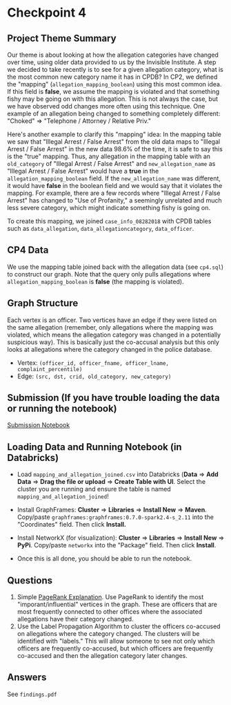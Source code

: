 # Checkpoint 4

## Project Theme Summary
Our theme is about looking at how the allegation categories have changed over time, using older data provided to us by the Invisible Institute. A step we decided to take recently is to see for a given allegation category, what is the most common new category name it has in CPDB? In CP2, we defined the "mapping" (`allegation_mapping_boolean`) using this most common idea. If this field is **false**, we assume the mapping is violated and that something fishy may be going on with this allegation. This is not always the case, but we have observed odd changes more often using this technique. One example of an allegation being changed to something completely different: "Choked" => "Telephone / Attorney / Relative Priv."

Here's another example to clarify this "mapping" idea: In the mapping table we saw that "Illegal Arrest / False Arrest" from the old data maps to "Illegal Arrest / False Arrest" in the new data 98.6% of the time, it is safe to say this is the "true" mapping. Thus, any allegation in the mapping table with an `old_category` of "Illegal Arrest / False Arrest" and `new_allegation_name` as "Illegal Arrest / False Arrest" would have a **true** in the `allegation_mapping_boolean` field. If the `new_allegation_name` was different, it would have **false** in the boolean field and we would say that it violates the mapping. For example, there are a few records where "Illegal Arrest / False Arrest" has changed to "Use of Profanity," a seemingly unrelated and much less severe category, which might indicate something fishy is going on.

To create this mapping, we joined `case_info_08282018` with CPDB tables such as `data_allegation`, `data_allegationcategory`, `data_officer`.

## CP4 Data
We use the mapping table joined back with the allegation data (see `cp4.sql`) to construct our graph. Note that the query only pulls allegations where `allegation_mapping_boolean` is **false** (the mapping is violated).

## Graph Structure
Each vertex is an officer. Two vertices have an edge if they were listed on the same allegation (remember, only allegations where the mapping was violated, which means the allegation category was changed in a potentially suspicious way). This is basically just the co-accusal analysis but this only looks at allegations where the category changed in the police database.
* Vertex: `(officer_id, officer_fname, officer_lname, complaint_percentile)`
* Edge: `(src, dst, crid, old_category, new_category)`

## Submission (If you have trouble loading the data or running the notebook)
[Submission Notebook](https://databricks-prod-cloudfront.cloud.databricks.com/public/4027ec902e239c93eaaa8714f173bcfc/2972359237889048/2026875101445323/3016676346692700/latest.html)

## Loading Data and Running Notebook (in Databricks)
* Load `mapping_and_allegation_joined.csv` into Databricks (**Data** => **Add Data** => **Drag the file or upload** => **Create Table with UI**. Select the cluster you are running and ensure the table is named `mapping_and_allegation_joined`!
* Install GraphFrames: **Cluster** => **Libraries** => **Install New** => **Maven**. Copy/paste `graphframes:graphframes:0.7.0-spark2.4-s_2.11` into the "Coordinates" field. Then click **Install.**
* Install NetworkX (for visualization): **Cluster** => **Libraries** => **Install New** => **PyPi**. Copy/paste `networkx` into the "Package" field. Then click **Install**.

* Once this is all done, you should be able to run the notebook.

## Questions
1. Simple [PageRank Explanation](https://towardsdatascience.com/graphs-and-paths-pagerank-54f180a1aa0a). Use PageRank to identify the most "imporant/influential" vertices in the graph. These are officers that are most frequently connected to other offices where the associated allegations have their category changed. 
2. Use the Label Propagation Algorithm to cluster the officers co-accused on allegations where the category changed. The clusters will be identified with "labels." This will allow someone to see not only which officers are frequently co-accused, but which officers are frequently co-accused and then the allegation category later changes.

## Answers
See `findings.pdf`
